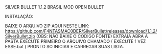 SILVER BULLET 1.1.2 BRASIL MOD
OPEN BULLET

INSTALAÇÃO:

BAIXE O ARQUIVO ZIP AQUI NESTE LINK: https://github.com/F4NTASMAC0DER/SilverBullet/releases/download/1.1.2/SilverBullet.zip
(OBS: NÃO BAIXE O CODIGO FONTE)
EXTRAIA
ABRA A PASTA EXECUTE PRIMEIRO O ARQUIVO CHAMADO ( EXECUTE 1 VEZ ESSE.bat )
PRONTO SO INICIAR E CARREGAR SUAS LISTA.
